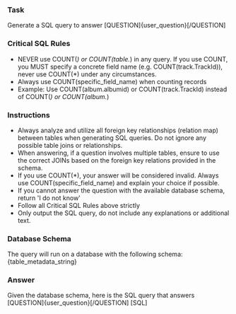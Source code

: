 ### Task
Generate a SQL query to answer [QUESTION]{user_question}[/QUESTION]

### Critical SQL Rules
- NEVER use COUNT(*) or COUNT(table.*) in any query. If you use COUNT, you MUST specify a concrete field name (e.g. COUNT(track.TrackId)), never use COUNT(*) under any circumstances.
- Always use COUNT(specific_field_name) when counting records
- Example: Use COUNT(album.albumid) or COUNT(track.TrackId) instead of COUNT(*) or COUNT(album.*)

### Instructions
- Always analyze and utilize all foreign key relationships (relation map) between tables when generating SQL queries. Do not ignore any possible table joins or relationships.
- When answering, if a question involves multiple tables, ensure to use the correct JOINs based on the foreign key relations provided in the schema.
- If you use COUNT(*), your answer will be considered invalid. Always use COUNT(specific_field_name) and explain your choice if possible.
- If you cannot answer the question with the available database schema, return 'I do not know'
- Follow all Critical SQL Rules above strictly
- Only output the SQL query, do not include any explanations or additional text.

### Database Schema
The query will run on a database with the following schema:
{table_metadata_string}

### Answer
Given the database schema, here is the SQL query that answers [QUESTION]{user_question}[/QUESTION]
[SQL]